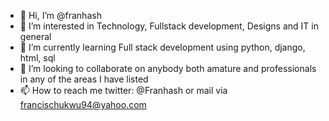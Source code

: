 - 👋 Hi, I’m @franhash
- 👀 I’m interested in Technology, Fullstack development, Designs and IT in general
- 🌱 I’m currently learning Full stack development using python, django, html, sql
- 💞️ I’m looking to collaborate on anybody both amature and professionals in any of the areas I have listed
- 📫 How to reach me twitter: @Franhash or mail via francischukwu94@yahoo.com

<!---
franhash/franhash is a ✨ special ✨ repository because its `README.md` (this file) appears on your GitHub profile.
You can click the Preview link to take a look at your changes.
--->
